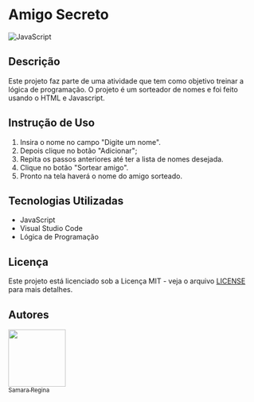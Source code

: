 # Amigo Secreto

![JavaScript](https://img.shields.io/badge/javascript-%23323330.svg?style=for-the-badge&logo=javascript&logoColor=%23F7DF1E)

## Descrição
Este projeto faz parte de uma atividade que tem como objetivo treinar a lógica de programação. O projeto é um sorteador de nomes e foi feito usando o HTML e Javascript.

## Instrução de Uso

1. Insira o nome no campo "Digite um nome".
2. Depois clique no botão "Adicionar";
3. Repita os passos anteriores até ter a lista de nomes desejada.
4. Clique no botão "Sortear amigo".
5. Pronto na tela haverá o nome do amigo sorteado.

## Tecnologias Utilizadas
- JavaScript
- Visual Studio Code
- Lógica de Programação

## Licença
Este projeto está licenciado sob a Licença MIT - veja o arquivo [LICENSE](LICENSE) para mais detalhes.

## Autores

 [<img loading="lazy" src="https://avatars.githubusercontent.com/u/228504034?v=4" width=115><br><sub>Samara Regina</sub>](https://github.com/samararegina)
